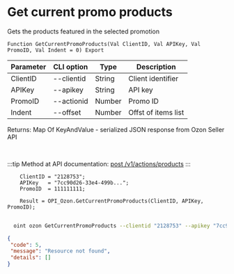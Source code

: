 ﻿---
sidebar_position: 3
---

# Get current promo products
 Gets the products featured in the selected promotion



`Function GetCurrentPromoProducts(Val ClientID, Val APIKey, Val PromoID, Val Indent = 0) Export`

  | Parameter | CLI option | Type | Description |
  |-|-|-|-|
  | ClientID | --clientid | String | Client identifier |
  | APIKey | --apikey | String | API key |
  | PromoID | --actionid | Number | Promo ID |
  | Indent | --offset | Number | Offst of items list |

  
  Returns:  Map Of KeyAndValue - serialized JSON response from Ozon Seller API

<br/>

:::tip
Method at API documentation: [post /v1/actions/products](https://docs.ozon.ru/api/seller/#operation/PromosProducts)
:::
<br/>


```bsl title="Code example"
    ClientID = "2128753";
    APIKey   = "7cc90d26-33e4-499b...";
    PromoID  = 111111111;

    Result = OPI_Ozon.GetCurrentPromoProducts(ClientID, APIKey, PromoID);
```



```sh title="CLI command example"
    
  oint ozon GetCurrentPromoProducts --clientid "2128753" --apikey "7cc90d26-33e4-499b..." --actionid %actionid% --offset %offset%

```

```json title="Result"
{
 "code": 5,
 "message": "Resource not found",
 "details": []
}
```
